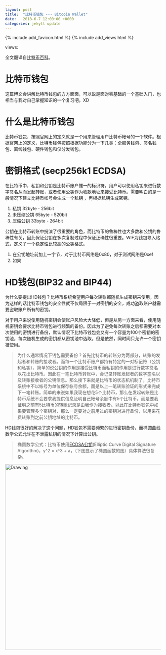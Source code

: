 ```yaml
---
layout: post
title:  "比特币钱包 --- Bitcoin Wallet"
date:   2018-6-7 12:00:00 +0000
categories: jekyll update
---
```

{% include add_favicon.html %}
{% include add_views.html %}

<span id="busuanzi_container_page_pv">
   views: <span id="busuanzi_value_page_pv"></span>
</span>

全文翻译自[比特币百科](https://bitcoin.org/en/developer-guide#wallets)。

# 比特币钱包

这篇博文会讲解比特币钱包的方方面面，可以说是面对零基础的一个基础入门，也相当与我对自己掌握知识的一个复习吧。XD

# 什么是比特币钱包

比特币钱包，按照官网上的定义就是一个用来管理用户比特币帐号的一个软件。根据官网上的定义，比特币钱包按照根据功能分为一下几类：全服务钱包、签名钱包、离线钱包、硬件钱包和仅分发钱包。

# 密钥格式 (secp256k1 ECDSA)

在比特币中，私钥和公钥是比特币账户惟一的标识符。用户可以使用私钥来进行数字签名从而发起转账，或者使用公钥作为收款地址来接受比特币。需要明白的是一般情况下建立比特币帐号会生成一个私钥 ，再根据私钥生成密钥。

1. 私钥 32byte - 256bit
2. 未压缩公钥 65byte - 520bit
3. 压缩公钥 33byte - 264bit

公钥在比特币转账中扮演了很重要的角色，而比特币的鲁棒性也大多数和公钥的鲁棒性有关，因此保证公钥在多次复制过程中保证正确性很重要。WIF为钱包导入格式，定义了一个稳定性比较高的公钥格式。

1. 在公钥地址前加上一字节，对于比特币网络是0x80，对于测试网络是0xef
2. 如果

# HD钱包(BIP32 and BIP44)

为什么要提出HD钱包？比特币系统希望用户每次转账都随机生成密钥来使用，因为这样的话比特币钱包的安全性就不仅局限于一对密钥的安全，成功盗取账户就需要盗取账户所有的密钥。

对于用户来说使用随机密钥会使账户风险大大降低，但是从另一方面来看，使用随机密钥会要求比特币钱包进行频繁的备份。因此为了避免每次转账之后都需要对本次使用的密钥进行备份，默认情况下比特币钱包会又有一个容量为100个密钥的密钥池，每次随机生成的密钥都从密钥池中选取。但是依然，同时间只允许一个密钥被使用。

> 为什么通常情况下钱包需要备份？首先比特币的转账分为两部分，转账的发起者和转账的接收者。而每一个比特币账户都持有特定的一对标记符（公钥和私钥），简单的说公钥的作用是接受比特币而私钥的作用是进行数字签名以花出比特币。因此在一笔比特币转账中，会记录转账发起者的数字签名以及转账接收者的公钥信息。那么接下来就是比特币的状态机机制了，比特币系统中不以帐号为单位保存帐号余额，而是以上一笔转账验证的形式来完成下一笔转账。简单的来说如果我现在想花5个比特币，那么在发起转账是比特币系统不会要求我提供信息证明自己帐号余额中有5个比特币，而是要我证明之前有5比特币的转账记录是由我作为接收者。以此在比特币钱包中如果要管理多个密钥对，那么一定要对之前用过的密钥对进行备份，以用来花费转账到之前公钥地址的比特币。

HD钱包很好的解决了这个问题，HD钱包不需要频繁的进行密钥备份，而椭圆曲线数学公式允许在不泄露私钥的情况下计算出公钥。

> 椭圆数学公式：比特币使用[ECDSA公钥](https://en.bitcoin.it/wiki/Elliptic_Curve_Digital_Signature_Algorithm)(Elliptic Curve Digital Signature Algorithm)，y^2 = x^3 + a，（下图显示了椭圆函数的图）具体算法很复杂。


<img src="{{site.url}}{{site.baseurl}}/img/ECDSA.png" alt="Drawing" style="width: 600px;"/>
